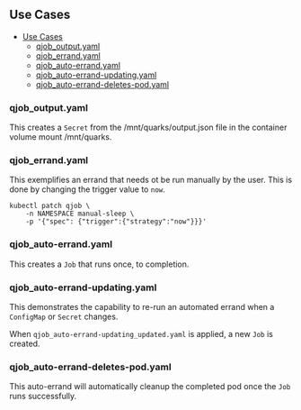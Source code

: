 ## Use Cases

- [Use Cases](#use-cases)
  - [qjob_output.yaml](#qjoboutputyaml)
  - [qjob_errand.yaml](#qjoberrandyaml)
  - [qjob_auto-errand.yaml](#qjobauto-errandyaml)
  - [qjob_auto-errand-updating.yaml](#qjobauto-errand-updatingyaml)
  - [qjob_auto-errand-deletes-pod.yaml](#qjobauto-errand-deletes-podyaml)

### qjob_output.yaml

This creates a `Secret` from the /mnt/quarks/output.json file in the container volume mount /mnt/quarks.

### qjob_errand.yaml

This exemplifies an errand that needs ot be run manually by the user. This is done by changing the trigger value to `now`.

```shell
kubectl patch qjob \
    -n NAMESPACE manual-sleep \
    -p '{"spec": {"trigger":{"strategy":"now"}}}'
```

### qjob_auto-errand.yaml

This creates a `Job` that runs once, to completion.

### qjob_auto-errand-updating.yaml

This demonstrates the capability to re-run an automated errand when a `ConfigMap` or `Secret` changes.

When `qjob_auto-errand-updating_updated.yaml` is applied, a new `Job` is created.

### qjob_auto-errand-deletes-pod.yaml

This auto-errand will automatically cleanup the completed pod once the `Job` runs successfully.
